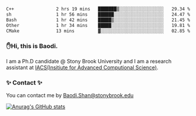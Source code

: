 <!--START_SECTION:waka-->

```txt
C++                2 hrs 19 mins   ███████▒░░░░░░░░░░░░░░░░░   29.34 %
sh                 1 hr 56 mins    ██████░░░░░░░░░░░░░░░░░░░   24.47 %
Bash               1 hr 42 mins    █████▒░░░░░░░░░░░░░░░░░░░   21.45 %
Other              1 hr 34 mins    █████░░░░░░░░░░░░░░░░░░░░   19.81 %
CMake              13 mins         ▓░░░░░░░░░░░░░░░░░░░░░░░░   02.85 %
```

<!--END_SECTION:waka-->

### ✋Hi, this is Baodi. 

I am a Ph.D candidate @ Stony Brook University and I am a research assistant at [IACS(Insitiute for Advanced Computional Science)](https://iacs.stonybrook.edu/).

### ✨ Contact ✨

You can contact me by [Baodi.Shan@stonybrook.edu](mailto:Baodi.Shan@stonybrook.edu)

[![Anurag's GitHub stats](https://github-readme-stats.vercel.app/api?username=lwshanbd&theme=jolly&show_icons=true&count_private=true&include_all_commits=true)](https://github.com/anuraghazra/github-readme-stats)



<!--
**lwshanbd/lwshanbd** is a ✨ _special_ ✨ repository because its `README.md` (this file) appears on your GitHub profile.

Here are some ideas to get you started:

- 🔭 I’m currently working on ...
- 🌱 I’m currently learning ...
- 👯 I’m looking to collaborate on ...
- 🤔 I’m looking for help with ...
- 💬 Ask me about ...
- 📫 How to reach me: ...
- 😄 Pronouns: ...
- ⚡ Fun fact: ...
-->
